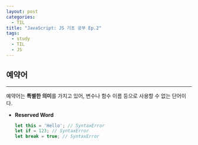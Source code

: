 ```yaml
---
layout: post
categories:
  - TIL
title: "JavaScript: JS 기초 공부 Ep.2"
tags:
  - study
  - TIL
  - JS
---
```

## __예약어__
---
예약어는 **특별한 의미**를 가지고 있어, 변수나 함수 이름 등으로 사용할 수 없는 단어이다.
- **Reserved Word**
  ```js
  let this = 'Hello'; // SyntaxError
  let if = 123; // SyntaxError
  let break = true; // SyntaxError
  ```